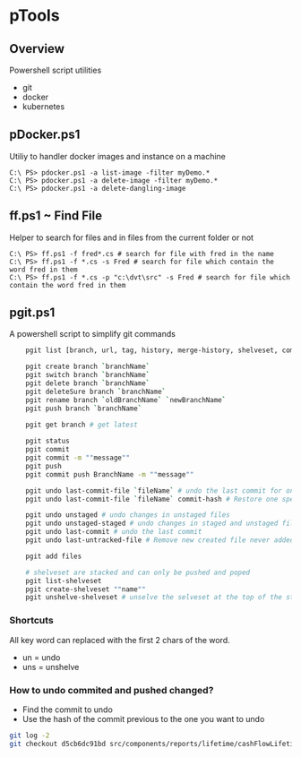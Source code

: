 # pTools
## Overview
Powershell script utilities 
- git
- docker
- kubernetes

## pDocker.ps1
Utiliy to handler docker images and instance on a machine
```
C:\ PS> pdocker.ps1 -a list-image -filter myDemo.*
C:\ PS> pdocker.ps1 -a delete-image -filter myDemo.*
C:\ PS> pdocker.ps1 -a delete-dangling-image
```

## ff.ps1 ~ Find File
Helper to search for files and in files from the current folder or not
```
C:\ PS> ff.ps1 -f fred*.cs # search for file with fred in the name
C:\ PS> ff.ps1 -f *.cs -s Fred # search for file which contain the word fred in them
C:\ PS> ff.ps1 -f *.cs -p "c:\dvt\src" -s Fred # search for file which contain the word fred in them
```

## pgit.ps1
A powershell script to simplify git commands

```bash
    pgit list [branch, url, tag, history, merge-history, shelveset, commit]

    pgit create branch `branchName`
    pgit switch branch `branchName`
    pgit delete branch `branchName`
    pgit deleteSure branch `branchName`
    pgit rename branch `oldBranchName` `newBranchName`
    pgit push branch `branchName`
    
    pgit get branch # get latest

    pgit status
    pgit commit
    pgit commit -m ""message""
    pgit push
    pgit commit push BranchName -m ""message""

    pgit undo last-commit-file `fileName` # undo the last commit for one specific file
    pgit undo last-commit-file `fileName` commit-hash # Restore one specific file from a specific commit

    pgit undo unstaged # undo changes in unstaged files
    pgit undo unstaged-staged # undo changes in staged and unstaged files
    pgit undo last-commit # undo the last commit
    pgit undo last-untracked-file # Remove new created file never added

    pgit add files

    # shelveset are stacked and can only be pushed and poped
    pgit list-shelveset
    pgit create-shelveset ""name""
    pgit unshelve-shelveset # unselve the selveset at the top of the stack
```

### Shortcuts
All key word can replaced with the first 2 chars of the word.

* un = undo
* uns = unshelve

### How to undo commited and pushed changed?
* Find the commit to undo
* Use the hash of the commit previous to the one you want to undo

```bash
git log -2
git checkout d5cb6dc91bd src/components/reports/lifetime/cashFlowLifetimeYearDetails.jsx
```
